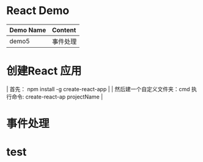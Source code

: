 # React Demo

| Demo Name | Content |
| :-------- | :------ |
| demo5	| 事件处理 |

# 创建React 应用
| 首先： npm install -g create-react-app |
| 然后建一个自定义文件夹：cmd 执行命令:  create-react-ap  projectName |

# 事件处理

# test